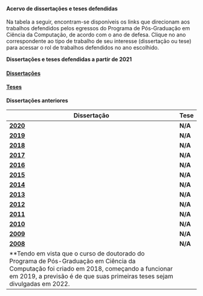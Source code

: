 #### Acervo de dissertações e teses defendidas

Na tabela a seguir, encontram\-se disponíveis os links que direcionam aos trabalhos defendidos pelos egressos do Programa de Pós\-Graduação em Ciência da Computação, de acordo com o ano de defesa. Clique no ano correspondente ao tipo de trabalho de seu interesse (dissertação ou tese) para acessar o rol de trabalhos defendidos no ano escolhido.

**Dissertações e teses defendidas a partir de 2021**

#### [Dissertações](https://www.ibilce.unesp.br/#!/pos-graduacao/programas-de-pos-graduacao/ciencia-da-computacao/dissertacoes-defendidas/dissertacoes/)

#### [Teses](https://www.ibilce.unesp.br/#!/pos-graduacao/programas-de-pos-graduacao/ciencia-da-computacao/dissertacoes-defendidas/teses/)

**Dissertações anteriores**



| **Dissertação** | Tese |
| --- | --- |
| **[2020](http://hdl.handle.net/11449/77111)** | **N/A** |
| **[2019](http://hdl.handle.net/11449/77111)** | **N/A** |
| **[2018](http://hdl.handle.net/11449/77111)** | **N/A** |
| **[2017](http://hdl.handle.net/11449/77111)** | **N/A** |
| **[2016](http://hdl.handle.net/11449/77111)** | **N/A** |
| **[2015](http://hdl.handle.net/11449/77111)** | **N/A** |
| **[2014](http://hdl.handle.net/11449/77111)** | **N/A** |
| **[2013](http://hdl.handle.net/11449/77111)** | **N/A** |
| **[2012](http://hdl.handle.net/11449/77111)** | **N/A** |
| **[2011](http://hdl.handle.net/11449/77111)** | **N/A** |
| **[2010](http://hdl.handle.net/11449/77111)** | **N/A** |
| **[2009](http://hdl.handle.net/11449/77111)** | **N/A** |
| **[2008](http://hdl.handle.net/11449/77111)** | **N/A** |
| \*\*Tendo em vista que o curso de doutorado do Programa de Pós\-Graduação em Ciência da Computação foi criado em 2018, começando a funcionar em 2019, a previsão é de que suas primeiras teses sejam divulgadas em 2022\. | |

